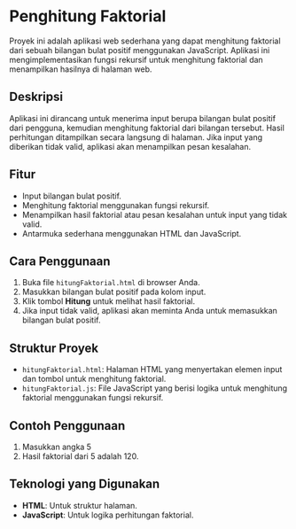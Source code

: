 # Penghitung Faktorial

Proyek ini adalah aplikasi web sederhana yang dapat menghitung faktorial dari sebuah bilangan bulat positif menggunakan JavaScript. Aplikasi ini mengimplementasikan fungsi rekursif untuk menghitung faktorial dan menampilkan hasilnya di halaman web.

## Deskripsi

Aplikasi ini dirancang untuk menerima input berupa bilangan bulat positif dari pengguna, kemudian menghitung faktorial dari bilangan tersebut. Hasil perhitungan ditampilkan secara langsung di halaman. Jika input yang diberikan tidak valid, aplikasi akan menampilkan pesan kesalahan.

## Fitur

- Input bilangan bulat positif.
- Menghitung faktorial menggunakan fungsi rekursif.
- Menampilkan hasil faktorial atau pesan kesalahan untuk input yang tidak valid.
- Antarmuka sederhana menggunakan HTML dan JavaScript.

## Cara Penggunaan

1. Buka file `hitungFaktorial.html` di browser Anda.
2. Masukkan bilangan bulat positif pada kolom input.
3. Klik tombol **Hitung** untuk melihat hasil faktorial.
4. Jika input tidak valid, aplikasi akan meminta Anda untuk memasukkan bilangan bulat positif.

## Struktur Proyek

- `hitungFaktorial.html`: Halaman HTML yang menyertakan elemen input dan tombol untuk menghitung faktorial.
- `hitungFaktorial.js`: File JavaScript yang berisi logika untuk menghitung faktorial menggunakan fungsi rekursif.

## Contoh Penggunaan

1. Masukkan angka 5
2. Hasil faktorial dari 5 adalah 120.

## Teknologi yang Digunakan

- **HTML**: Untuk struktur halaman.
- **JavaScript**: Untuk logika perhitungan faktorial.
